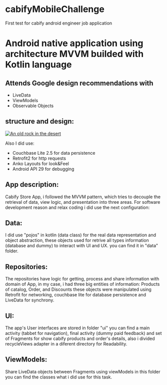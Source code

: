 # cabifyMobileChallenge
First test for cabify android engineer job application

# Android native application using architecture MVVM builded with Kotlin language

## Attends Google design recommendations with
- LiveData
- ViewModels
- Observable Objects

## structure and design:
[![An old rock in the desert](https://miro.medium.com/max/567/1*4EgdWEoVDFtQxQiU9Dk-eg.png)](https://medium.com/m)

Also I did use:

- Couchbase Lite 2.5 for data persistence
- Retrofit2 for http requests
- Anko Layouts for look&Feel
- Android API 29 for debugging

## App description:
Cabify Store App, i followed the MVVM pattern, which tries to decouple the retrieval of data, view logic, and presentation into three areas. For software development reason and relax coding i did use the next configuration:

## Data:
I did use "pojos" in kotlin (data class) for the real data representation and object abstraction, these objects used for retrive all types information (database and dummy) to interact with UI and UX. you can find it in "data" folder.

## Repositories:
The repositories have logic for getting, process and share information with domain of App, in my case, i had three big entities of
information: Products of catalog, Order, and Discounts these objects were manipulated using Retrofit for networking, couchbase lite for database persistence and LiveData for synchrony. 

## UI:
The app's User interfaces are stored in folder "ui" you can find a main activity (tabbet for navigation), final activity (dummy paid feedback) and set of Fragments for show cabify products and order's details, also i divided recycleViews adapter in a diferent directory for Readability. 

## ViewModels:
Share LiveData objects between Fragments using viewModels in this folder you can find the classes what i did use for this task.
